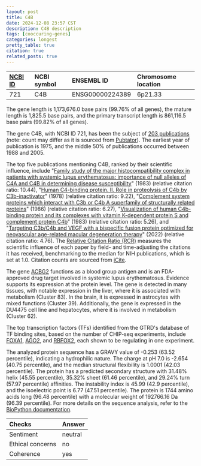 ```yaml
---
layout: post
title: C4B
date: 2024-12-08 23:57 CST
description: C4B description
tags: [cooccuring-genes]
categories: longest
pretty_table: true
citation: true
related_posts: true
---
```




| [NCBI ID](https://www.ncbi.nlm.nih.gov/gene/721) | NCBI symbol | ENSEMBL ID | Chromosome location |
| :-------- | :------- | :-------- | :------- |
| 721  | C4B | ENSG00000224389 | 6p21.33 |



The gene length is 1,173,676.0 base pairs (99.76% of all genes), the mature length is 1,825.5 base pairs, and the primary transcript length is 861,116.5 base pairs (99.82% of all genes).


The gene C4B, with NCBI ID 721, has been the subject of [203 publications](https://pubmed.ncbi.nlm.nih.gov/?term=%22C4B%22) (note: count may differ as it is sourced from [Pubtator](https://academic.oup.com/nar/article/47/W1/W587/5494727)). The earliest year of publication is 1975, and the middle 50% of publications occurred between 1988 and 2005.


The top five publications mentioning C4B, ranked by their scientific influence, include "[Family study of the major histocompatibility complex in patients with systemic lupus erythematosus: importance of null alleles of C4A and C4B in determining disease susceptibility](https://pubmed.ncbi.nlm.nih.gov/6401549)" (1983) (relative citation ratio: 10.44), "[Human C4-binding protein. II. Role in proteolysis of C4b by C3b-inactivator](https://pubmed.ncbi.nlm.nih.gov/702059)" (1978) (relative citation ratio: 9.22), "[Complement system proteins which interact with C3b or C4b A superfamily of structurally related proteins](https://pubmed.ncbi.nlm.nih.gov/25290405)" (1986) (relative citation ratio: 6.27), "[Visualization of human C4b-binding protein and its complexes with vitamin K-dependent protein S and complement protein C4b](https://pubmed.ncbi.nlm.nih.gov/6222381)" (1983) (relative citation ratio: 5.26), and "[Targeting C3b/C4b and VEGF with a bispecific fusion protein optimized for neovascular age-related macular degeneration therapy](https://pubmed.ncbi.nlm.nih.gov/35648811)" (2022) (relative citation ratio: 4.76). The [Relative Citation Ratio (RCR)](https://journals.plos.org/plosbiology/article?id=10.1371/journal.pbio.1002541) measures the scientific influence of each paper by field- and time-adjusting the citations it has received, benchmarking to the median for NIH publications, which is set at 1.0. Citation counts are sourced from [iCite](https://icite.od.nih.gov).


The gene [ACBG2](https://www.proteinatlas.org/ENSG00000134883-ACBG2) functions as a blood group antigen and is an FDA-approved drug target involved in systemic lupus erythematosus. Evidence supports its expression at the protein level. The gene is detected in many tissues, with notable expression in the liver, where it is associated with metabolism (Cluster 83). In the brain, it is expressed in astrocytes with mixed functions (Cluster 39). Additionally, the gene is expressed in the DU4475 cell line and hepatocytes, where it is involved in metabolism (Cluster 62).


The top transcription factors (TFs) identified from the GTRD's database of TF binding sites, based on the number of CHIP-seq experiments, include [FOXA1](https://www.ncbi.nlm.nih.gov/gene/3169), [AGO2](https://www.ncbi.nlm.nih.gov/gene/27161), and [RBFOX2](https://www.ncbi.nlm.nih.gov/gene/23543), each shown to be regulating in one experiment.











The analyzed protein sequence has a GRAVY value of -0.253 (63.52 percentile), indicating a hydrophilic nature. The charge at pH 7.0 is -2.654 (40.75 percentile), and the median structural flexibility is 1.0001 (42.03 percentile). The protein has a predicted secondary structure with 31.48% helix (45.55 percentile), 35.32% sheet (61.46 percentile), and 29.24% turn (57.97 percentile) affinities. The instability index is 45.99 (42.9 percentile), and the isoelectric point is 6.77 (47.51 percentile). The protein is 1744 amino acids long (96.48 percentile) with a molecular weight of 192766.16 Da (96.39 percentile). For more details on the sequence analysis, refer to the [BioPython documentation](https://biopython.org/docs/1.75/api/Bio.SeqUtils.ProtParam.html).



| Checks    | Answer |
| :-------- | :------- |
| Sentiment  | neutral   |
| Ethical concerns | no     |
| Coherence    | yes    |